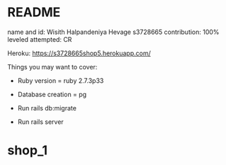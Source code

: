 # README

name and id: Wisith Halpandeniya Hevage s3728665 
contribution: 100%
leveled attempted: CR

Heroku: https://s3728665shop5.herokuapp.com/


Things you may want to cover:

* Ruby version = ruby 2.7.3p33

* Database creation = pg

* Run rails db:migrate 

* Run rails server
# shop_1
